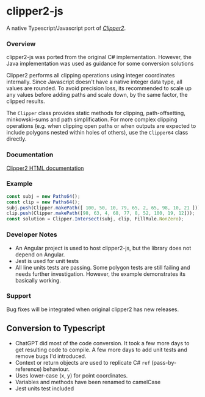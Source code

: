 # clipper2-js
A native Typescript/Javascript port of _[Clipper2](https://github.com/AngusJohnson/Clipper2)_.


### Overview

clipper2-js was ported from the original C# implementation.  However, the Java implementation was used as guidance for some conversion solutions

Clipper2 performs all clipping operations using integer coordinates internally.  Since Javascript doesn't have a native integer data type, all values are rounded. To avoid precision loss, its recommended to scale up any values before adding paths and scale down, by the same factor, the clipped results.

The `Clipper` class provides static methods for clipping, path-offsetting, minkowski-sums and path simplification.
For more complex clipping operations (e.g. when clipping open paths or when outputs are expected to include polygons nested within holes of others), use the `Clipper64` class directly.

### Documentation

[Clipper2 HTML documentation](http://www.angusj.com/clipper2/Docs/Overview.htm)

### Example

```ts
const subj = new Paths64();
const clip = new Paths64();
subj.push(Clipper.makePath([ 100, 50, 10, 79, 65, 2, 65, 98, 10, 21 ]));
clip.push(Clipper.makePath([98, 63, 4, 68, 77, 8, 52, 100, 19, 12]));
const solution = Clipper.Intersect(subj, clip, FillRule.NonZero);
```

### Developer Notes
* An Angular project is used to host clipper2-js, but the library does not depend on Angular.
* Jest is used for unit tests
* All line units tests are passing.  Some polygon tests are still failing and needs further investigation. However, the example demonstrates its basically working.

### Support
Bug fixes will be integrated when original clipper2 has new releases.

## Conversion to Typescript
* ChatGPT did most of the code conversion.  It took a few more days to get resulting code to compile. A few more days to add unit tests and remove bugs I'd introduced.
* Context or return objects are used to replicate C# `ref` (pass-by-reference) behaviour.
* Uses lower-case (x, y) for point coordinates.
* Variables and methods have been renamed to camelCase
* Jest units test included


